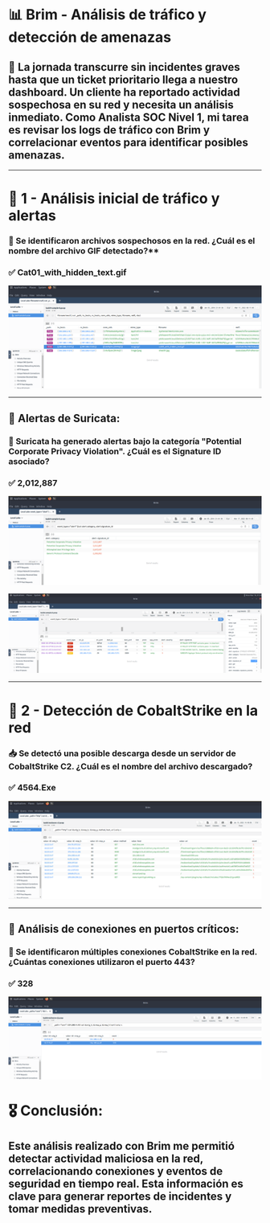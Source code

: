 # 📊 Brim - Análisis de tráfico y detección de amenazas
## 📅 La jornada transcurre sin incidentes graves hasta que un ticket prioritario llega a nuestro dashboard. Un cliente ha reportado actividad sospechosa en su red y necesita un análisis inmediato. Como Analista SOC Nivel 1, mi tarea es revisar los logs de tráfico con Brim y correlacionar eventos para identificar posibles amenazas.
---

# 🚨 1 - Análisis inicial de tráfico y alertas 

### 📂 Se identificaron archivos sospechosos en la red. ¿Cuál es el nombre del archivo GIF detectado?**  
### ✅ Cat01_with_hidden_text.gif

![](https://raw.githubusercontent.com/JoshKxng/SOC-Analyst-TryHackMe/refs/heads/main/imagenes/BRIM/1%20-%20File_Name.png)

---

## 📌 Alertas de Suricata:
### 📂 Suricata ha generado alertas bajo la categoría "Potential Corporate Privacy Violation". ¿Cuál es el Signature ID asociado?
### ✅ 2,012,887

![](https://raw.githubusercontent.com/JoshKxng/SOC-Analyst-TryHackMe/refs/heads/main/imagenes/BRIM/3%20-%20Signature.png)

![](https://raw.githubusercontent.com/JoshKxng/SOC-Analyst-TryHackMe/refs/heads/main/imagenes/BRIM/4%20-%20Signature.png)

---

# 🚨 2 - Detección de CobaltStrike en la red
### 📥 Se detectó una posible descarga desde un servidor de CobaltStrike C2. ¿Cuál es el nombre del archivo descargado?  
### ✅ 4564.Exe

![](https://raw.githubusercontent.com/JoshKxng/SOC-Analyst-TryHackMe/refs/heads/main/imagenes/BRIM/Pcap6%20-1.png)

---

## 📌 Análisis de conexiones en puertos críticos:
### 🔗 Se identificaron múltiples conexiones CobaltStrike en la red. ¿Cuántas conexiones utilizaron el puerto 443?  
### ✅ 328

![](https://raw.githubusercontent.com/JoshKxng/SOC-Analyst-TryHackMe/refs/heads/main/imagenes/BRIM/Pcap6%20-%202.png)

# 🎖️ Conclusión:
## Este análisis realizado con Brim me permitió detectar actividad maliciosa en la red, correlacionando conexiones y eventos de seguridad en tiempo real. Esta información es clave para generar reportes de incidentes y tomar medidas preventivas.

